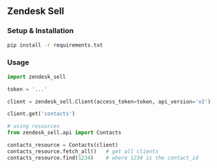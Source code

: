 ## Zendesk Sell

### Setup & Installation

```bash
pip install -r requirements.txt
```

### Usage

```python
import zendesk_sell

token = '...'

client = zendesk_sell.Client(access_token=token, api_version='v2')

client.get('contacts')

# using resources
from zendesk_sell.api import Contacts

contacts_resource = Contacts(client)
contacts_resource.fetch_all()   # get all clients
contacts_resource.find(1234)    # where 1234 is the contact_id
```